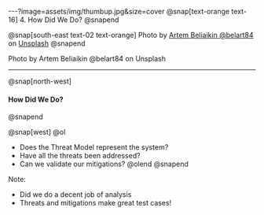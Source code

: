 ---?image=assets/img/thumbup.jpg&size=cover
@snap[text-orange text-16]
4. How Did We Do?
@snapend

@snap[south-east text-02 text-orange]
Photo by [Artem Beliaikin @belart84](https://unsplash.com/@belart84?utm_source=unsplash&utm_medium=referral&utm_content=creditCopyText) on [Unsplash](https://unsplash.com/search/photos/thumbs-up?utm_source=unsplash&utm_medium=referral&utm_content=creditCopyText)
@snapend

Photo by Artem Beliaikin @belart84 on Unsplash

---

@snap[north-west]   
#### How Did We Do?
@snapend

@snap[west]
@ol
- Does the Threat Model represent the system?
- Have all the threats been addressed?
- Can we validate our mitigations?
@olend
@snapend

Note:
- Did we do a decent job of analysis
- Threats and mitigations make great test cases!